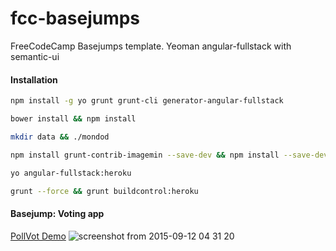 fcc-basejumps
==========
FreeCodeCamp Basejumps template. Yeoman angular-fullstack with semantic-ui

#### Installation

``` bash
npm install -g yo grunt grunt-cli generator-angular-fullstack

bower install && npm install

mkdir data && ./mondod

npm install grunt-contrib-imagemin --save-dev && npm install --save-dev && heroku login

yo angular-fullstack:heroku

grunt --force && grunt buildcontrol:heroku
```

#### Basejump: Voting app
[PollVot Demo](http://pollvot.herokuapp.com/)
![screenshot from 2015-09-12 04 31 20](https://cloud.githubusercontent.com/assets/3976562/9830726/2cfa8160-5907-11e5-84bb-99e197746e65.png)

